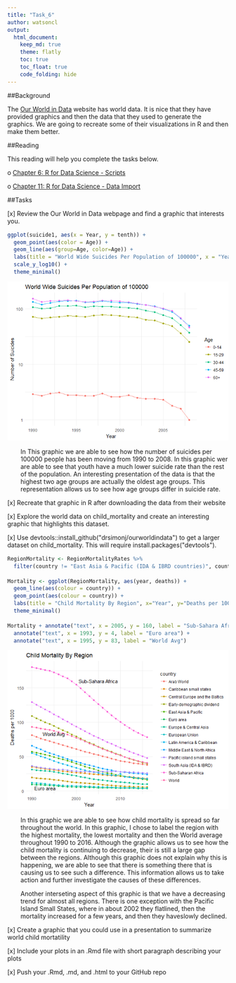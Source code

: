 ```yaml
---
title: "Task_6"
author: watsoncl 
output: 
  html_document:
    keep_md: true
    theme: flatly
    toc: true
    toc_float: true
    code_folding: hide
---
```




##Background

The [Our World in Data](https://ourworldindata.org/) website has world data. It is nice that they have provided graphics and then the data that they used to generate the graphics. We are going to recreate some of their visualizations in R and then make them better.


##Reading

This reading will help you complete the tasks below.

o [Chapter 6: R for Data Science - Scripts](http://r4ds.had.co.nz/workflow-scripts.html)

o [Chapter 11: R for Data Science - Data Import](http://r4ds.had.co.nz/data-import.html)

##Tasks

[x] Review the Our World in Data webpage and find a graphic that interests you.


```r
ggplot(suicide1, aes(x = Year, y = tenth)) +
  geom_point(aes(color = Age)) +
  geom_line(aes(group=Age, color=Age)) +
  labs(title = "World Wide Suicides Per Population of 100000", x = "Year", y = "Number of Suicides") +
  scale_y_log10() +
  theme_minimal()
```

![](Task_6_files/figure-html/unnamed-chunk-2-1.png)<!-- -->

<div style="padding-left:30px;">

In This graphic we are able to see how the number of suicides per 100000 people has been moving from 1990 to 2008. In this graphic wer are able to see that youth have a much lower suicide rate than the rest of the population. An interesting presentation of the data is that the highest two age groups are actually the oldest age groups. This representation allows us to see how age groups differ in suicide rate. 

</div>

[x] Recreate that graphic in R after downloading the data from their website

[x] Explore the world data on child_mortality and create an interesting graphic that highlights this dataset. 



[x] Use devtools::install_github("drsimonj/ourworldindata") to get a larger dataset on child_mortality. This will require install.packages("devtools").


```r
RegionMortality <- RegionMortalityRates %>% 
  filter(country != "East Asia & Pacific (IDA & IBRD countries)", country != "Europe & Central Asia (IDA & IBRD countries)", country != "Latin America & the Caribbean (IDA & IBRD countries)", country != "Middle East & North Africa (IDA & IBRD countries)", country != "Sub-Saharan Africa (IDA & IBRD countries)")

Mortality <- ggplot(RegionMortality, aes(year, deaths)) +
  geom_line(aes(colour = country)) +
  geom_point(aes(colour = country)) +
  labs(title = "Child Mortality By Region", x="Year", y="Deaths per 1000") +
  theme_minimal() 

Mortality + annotate("text", x = 2005, y = 160, label = "Sub-Sahara Africa") +
  annotate("text", x = 1993, y = 4, label = "Euro area") +
  annotate("text", x = 1995, y = 83, label = "World Avg")
```

![](Task_6_files/figure-html/unnamed-chunk-4-1.png)<!-- -->

<div style="padding-left:30px;">

In this graphic we are able to see how child mortality is spread so far throughout the world. In this graphic, I chose to label the region with the highest mortality, the lowest mortality and then the World average throughout 1990 to 2016. Although the graphic allows us to see how the child mortality is continuing to decrease, their is still a large gap between the regions. Although this graphic does not explain why this is happening, we are able to see that there is something there that is causing us to see such a difference. This information allows us to take action and further investigate the causes of these differences. 

Another interseting aspect of this graphic is that we have a decreasing trend for almost all regions. There is one exception with the Pacific Island Small States, where in about 2002 they flatlined, then the mortality increased for a few years, and then they haveslowly declined.

</div>

[x] Create a graphic that you could use in a presentation to summarize world child mortatility

[x] Include your plots in an .Rmd file with short paragraph describing your plots

[x] Push your .Rmd, .md, and .html to your GitHub repo
